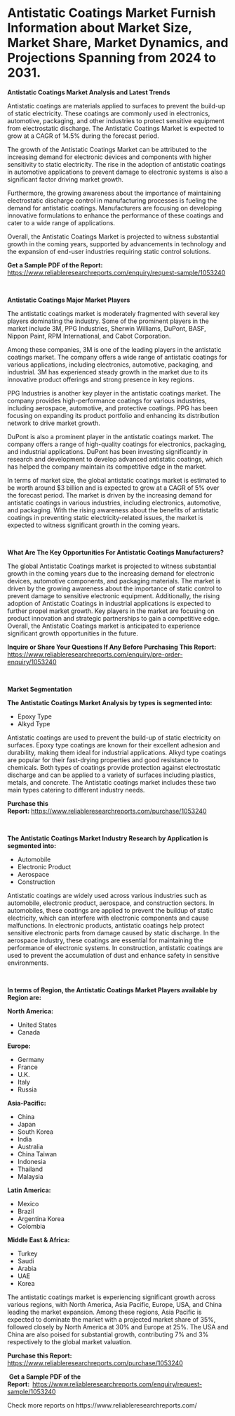 <p><h1>Antistatic Coatings Market Furnish Information about Market Size, Market Share, Market Dynamics, and Projections Spanning from 2024 to 2031.</h1></p><p><strong>Antistatic Coatings Market Analysis and Latest Trends</strong></p>
<p><p>Antistatic coatings are materials applied to surfaces to prevent the build-up of static electricity. These coatings are commonly used in electronics, automotive, packaging, and other industries to protect sensitive equipment from electrostatic discharge. The Antistatic Coatings Market is expected to grow at a CAGR of 14.5% during the forecast period.</p><p>The growth of the Antistatic Coatings Market can be attributed to the increasing demand for electronic devices and components with higher sensitivity to static electricity. The rise in the adoption of antistatic coatings in automotive applications to prevent damage to electronic systems is also a significant factor driving market growth.</p><p>Furthermore, the growing awareness about the importance of maintaining electrostatic discharge control in manufacturing processes is fueling the demand for antistatic coatings. Manufacturers are focusing on developing innovative formulations to enhance the performance of these coatings and cater to a wide range of applications.</p><p>Overall, the Antistatic Coatings Market is projected to witness substantial growth in the coming years, supported by advancements in technology and the expansion of end-user industries requiring static control solutions.</p></p>
<p><strong>Get a Sample PDF of the Report:&nbsp;</strong> <a href="https://www.reliableresearchreports.com/enquiry/request-sample/1053240">https://www.reliableresearchreports.com/enquiry/request-sample/1053240</a></p>
<p>&nbsp;</p>
<p><strong>Antistatic Coatings Major Market Players</strong></p>
<p><p>The antistatic coatings market is moderately fragmented with several key players dominating the industry. Some of the prominent players in the market include 3M, PPG Industries, Sherwin Williams, DuPont, BASF, Nippon Paint, RPM International, and Cabot Corporation.</p><p>Among these companies, 3M is one of the leading players in the antistatic coatings market. The company offers a wide range of antistatic coatings for various applications, including electronics, automotive, packaging, and industrial. 3M has experienced steady growth in the market due to its innovative product offerings and strong presence in key regions.</p><p>PPG Industries is another key player in the antistatic coatings market. The company provides high-performance coatings for various industries, including aerospace, automotive, and protective coatings. PPG has been focusing on expanding its product portfolio and enhancing its distribution network to drive market growth.</p><p>DuPont is also a prominent player in the antistatic coatings market. The company offers a range of high-quality coatings for electronics, packaging, and industrial applications. DuPont has been investing significantly in research and development to develop advanced antistatic coatings, which has helped the company maintain its competitive edge in the market.</p><p>In terms of market size, the global antistatic coatings market is estimated to be worth around $3 billion and is expected to grow at a CAGR of 5% over the forecast period. The market is driven by the increasing demand for antistatic coatings in various industries, including electronics, automotive, and packaging. With the rising awareness about the benefits of antistatic coatings in preventing static electricity-related issues, the market is expected to witness significant growth in the coming years.</p></p>
<p>&nbsp;</p>
<p><strong>What Are The Key Opportunities For Antistatic Coatings Manufacturers?</strong></p>
<p><p>The global Antistatic Coatings market is projected to witness substantial growth in the coming years due to the increasing demand for electronic devices, automotive components, and packaging materials. The market is driven by the growing awareness about the importance of static control to prevent damage to sensitive electronic equipment. Additionally, the rising adoption of Antistatic Coatings in industrial applications is expected to further propel market growth. Key players in the market are focusing on product innovation and strategic partnerships to gain a competitive edge. Overall, the Antistatic Coatings market is anticipated to experience significant growth opportunities in the future.</p></p>
<p><strong>Inquire or Share Your Questions If Any Before Purchasing This Report:</strong> <a href="https://www.reliableresearchreports.com/enquiry/pre-order-enquiry/1053240">https://www.reliableresearchreports.com/enquiry/pre-order-enquiry/1053240</a></p>
<p>&nbsp;</p>
<p><strong>Market Segmentation</strong></p>
<p><strong>The Antistatic Coatings Market Analysis by types is segmented into:</strong></p>
<p><ul><li>Epoxy Type</li><li>Alkyd Type</li></ul></p>
<p><p>Antistatic coatings are used to prevent the build-up of static electricity on surfaces. Epoxy type coatings are known for their excellent adhesion and durability, making them ideal for industrial applications. Alkyd type coatings are popular for their fast-drying properties and good resistance to chemicals. Both types of coatings provide protection against electrostatic discharge and can be applied to a variety of surfaces including plastics, metals, and concrete. The Antistatic coatings market includes these two main types catering to different industry needs.</p></p>
<p><strong>Purchase this Report:&nbsp;</strong><a href="https://www.reliableresearchreports.com/purchase/1053240">https://www.reliableresearchreports.com/purchase/1053240</a></p>
<p>&nbsp;</p>
<p><strong>The Antistatic Coatings Market Industry Research by Application is segmented into:</strong></p>
<p><ul><li>Automobile</li><li>Electronic Product</li><li>Aerospace</li><li>Construction</li></ul></p>
<p><p>Antistatic coatings are widely used across various industries such as automobile, electronic product, aerospace, and construction sectors. In automobiles, these coatings are applied to prevent the buildup of static electricity, which can interfere with electronic components and cause malfunctions. In electronic products, antistatic coatings help protect sensitive electronic parts from damage caused by static discharge. In the aerospace industry, these coatings are essential for maintaining the performance of electronic systems. In construction, antistatic coatings are used to prevent the accumulation of dust and enhance safety in sensitive environments.</p></p>
<p>&nbsp;</p>
<p><strong>In terms of Region, the Antistatic Coatings Market Players available by Region are:</strong></p>
<p>
    <p> <strong> North America: </strong>
        <ul>
            <li>United States</li>
            <li>Canada</li>
        </ul>
        </p> 
    <p> <strong> Europe: </strong>
        <ul>
            <li>Germany</li>
            <li>France</li>
            <li>U.K.</li>
            <li>Italy</li>
            <li>Russia</li>
        </ul>
        </p> 
    <p> <strong> Asia-Pacific: </strong>
        <ul>
            <li>China</li>
            <li>Japan</li>
            <li>South Korea</li>
            <li>India</li>
            <li>Australia</li>
            <li>China Taiwan</li>
            <li>Indonesia</li>
            <li>Thailand</li>
            <li>Malaysia</li>
        </ul>
        </p> 
    <p> <strong> Latin America: </strong>
        <ul>
            <li>Mexico</li>
            <li>Brazil</li>
            <li>Argentina Korea</li>
            <li>Colombia</li>
        </ul>
        </p> 
    <p> <strong> Middle East & Africa: </strong>
        <ul>
            <li>Turkey</li>
            <li>Saudi</li>
            <li>Arabia</li>
            <li>UAE</li>
            <li>Korea</li>
        </ul>
    </p>
    </p>
<p><p>The antistatic coatings market is experiencing significant growth across various regions, with North America, Asia Pacific, Europe, USA, and China leading the market expansion. Among these regions, Asia Pacific is expected to dominate the market with a projected market share of 35%, followed closely by North America at 30% and Europe at 25%. The USA and China are also poised for substantial growth, contributing 7% and 3% respectively to the global market valuation.</p></p>
<p><strong>Purchase this Report: </strong><a href="https://www.reliableresearchreports.com/purchase/1053240">https://www.reliableresearchreports.com/purchase/1053240</a></p>
<p>&nbsp;<strong>Get a Sample PDF of the Report:&nbsp;&nbsp;</strong><a href="https://www.reliableresearchreports.com/enquiry/request-sample/1053240">https://www.reliableresearchreports.com/enquiry/request-sample/1053240</a></p>
<p><strong></strong></p>
<p>Check more reports on https://www.reliableresearchreports.com/</p>